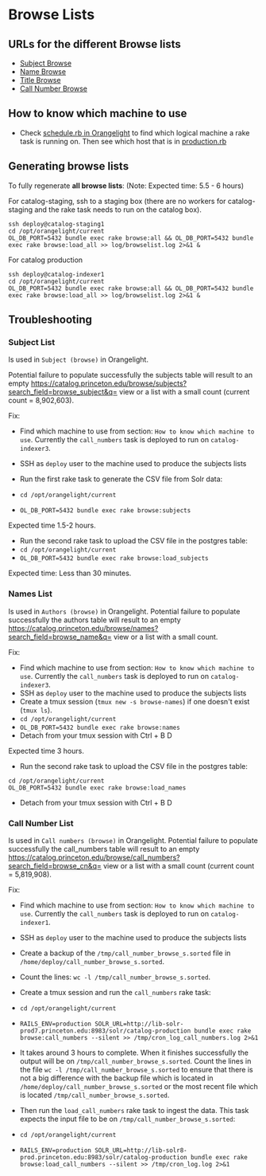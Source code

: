 # Browse Lists
## URLs for the different Browse lists
* [Subject Browse](https://catalog.princeton.edu/browse/subjects?search_field=browse_subject&q=.)
* [Name Browse](https://catalog.princeton.edu/browse/names?search_field=browse_name&q=)
* [Title Browse](https://catalog.princeton.edu/browse/name_titles?search_field=name_title&q=)
* [Call Number Browse](https://catalog.princeton.edu/browse/call_numbers?search_field=browse_cn&q=)

## How to know which machine to use

- Check [schedule.rb in Orangelight](https://github.com/pulibrary/orangelight/blob/main/config/schedule.rb#L27) to find which logical machine a rake task is running on.  Then see which host that is in [production.rb](https://github.com/pulibrary/orangelight/blob/main/config/deploy/production.rb#L19-L21)

## Generating browse lists

To fully regenerate **all browse lists**: (Note: Expected time: 5.5 - 6 hours)

For catalog-staging, ssh to a staging box (there are no workers for catalog-staging and the rake task needs to run on the catalog box).
  ```
  ssh deploy@catalog-staging1
  cd /opt/orangelight/current
  OL_DB_PORT=5432 bundle exec rake browse:all && OL_DB_PORT=5432 bundle exec rake browse:load_all >> log/browselist.log 2>&1 &
  ```

For catalog production
  ```
  ssh deploy@catalog-indexer1
  cd /opt/orangelight/current
  OL_DB_PORT=5432 bundle exec rake browse:all && OL_DB_PORT=5432 bundle exec rake browse:load_all >> log/browselist.log 2>&1 &
  ```

## Troubleshooting

### Subject List

 Is used in `Subject (browse)` in Orangelight. 

Potential failure to populate successfully the subjects table will result to an empty https://catalog.princeton.edu/browse/subjects?search_field=browse_subject&q= view or a list with a small count (current count = 8,902,603).

Fix:
- Find which machine to use from section: `How to know which machine to use`. Currently the `call_numbers` task is deployed to run on `catalog-indexer3`.
- SSH as `deploy` user to the machine used to produce the subjects lists

- Run the first rake task to generate the CSV file from Solr data:
- `cd /opt/orangelight/current`
- `OL_DB_PORT=5432 bundle exec rake browse:subjects`

Expected time 1.5-2 hours.

- Run the second rake task to upload the CSV file in the postgres table:
- `cd /opt/orangelight/current`
- `OL_DB_PORT=5432 bundle exec rake browse:load_subjects`

Expected time: Less than 30 minutes.

### Names List
Is used in `Authors (browse)` in Orangelight.
Potential failure to populate successfully the authors table will result to an empty https://catalog.princeton.edu/browse/names?search_field=browse_name&q= view or a list with a small count.

Fix:
- Find which machine to use from section: `How to know which machine to use`. Currently the `call_numbers` task is deployed to run on `catalog-indexer3`.
- SSH as `deploy` user to the machine used to produce the subjects lists
- Create a tmux session (`tmux new -s browse-names`) if one doesn't exist (`tmux ls`).
- `cd /opt/orangelight/current`
- `OL_DB_PORT=5432 bundle exec rake browse:names`
- Detach from your tmux session with Ctrl + B D

Expected time 3 hours.

- Run the second rake task to upload the CSV file in the postgres table:
```
cd /opt/orangelight/current
OL_DB_PORT=5432 bundle exec rake browse:load_names
```
- Detach from your tmux session with Ctrl + B D

### Call Number List
Is used in `Call numbers (browse)` in Orangelight.
Potential failure to populate successfully the call_numbers table will result to an empty https://catalog.princeton.edu/browse/call_numbers?search_field=browse_cn&q= view or a list with a small count (current count = 5,819,908).

Fix:
- Find which machine to use from section: `How to know which machine to use`. Currently the `call_numbers` task is deployed to run on `catalog-indexer1`.
- SSH as `deploy` user to the machine used to produce the subjects lists
- Create a backup of the `/tmp/call_number_browse_s.sorted` file in `/home/deploy/call_number_browse_s.sorted`.
- Count the lines: `wc -l /tmp/call_number_browse_s.sorted`.
- Create a tmux session and run the `call_numbers` rake task:
- `cd /opt/orangelight/current`
- `RAILS_ENV=production SOLR_URL=http://lib-solr-prod7.princeton.edu:8983/solr/catalog-production bundle exec rake browse:call_numbers --silent >> /tmp/cron_log_call_numbers.log 2>&1`

- It takes around 3 hours to complete. When it finishes successfully the output will be on `/tmp/call_number_browse_s.sorted`. Count the lines in the file `wc -l /tmp/call_number_browse_s.sorted` to ensure that there is not a big difference with the backup file which is located in `/home/deploy/call_number_browse_s.sorted` or the most recent file which is located `/tmp/call_number_browse_s.sorted`.
- Then run the `load_call_numbers` rake task to ingest the data. This task expects the input file to be on `/tmp/call_number_browse_s.sorted`:
- `cd /opt/orangelight/current`
- `RAILS_ENV=production SOLR_URL=http://lib-solr8-prod.princeton.edu:8983/solr/catalog-production bundle exec rake browse:load_call_numbers --silent >> /tmp/cron_log.log 2>&1`
